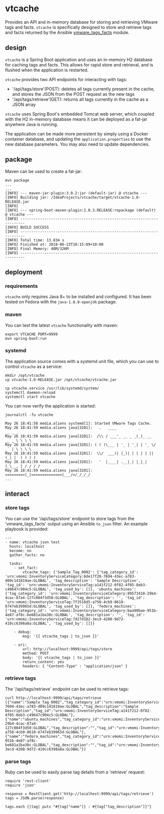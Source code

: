 # vtcache

Provides an API and in-memory database for storing and retrieving VMware tags and facts. `vtcache` is specifically designed to store and retrieve tags and facts returned by the Ansible [vmware_tags_facts](https://docs.ansible.com/ansible/devel/modules/vmware_tag_facts_module.html) module.

## design

`vtcache` is a Spring Boot application and uses an in-memory H2 database for caching tags and facts. This allows for rapid store and retrieval, and is flushed when the application is restarted. 

`vtcache` provides two API endpoints for interacting with tags:
- '/api/tags/store'(POST): deletes all tags currently present in the cache, and stores the JSON from the POST request as the new tags
- '/api/tags/retrieve'(GET): returns all tags currently in the cache as a JSON array

`vtcache` uses Spring Boot's embedded Tomcat web server, which coupled with the H2 in-memory database means it can be deployed as a fat-jar anywhere Java is running.

The application can be made more persistent by simply using a Docker container database, and updating the `application.properties` to use the new database parameters. You may also need to update dependencies.

## package

Maven can be used to create a fat-jar:

```
mvn package
...
...
[INFO] --- maven-jar-plugin:3.0.2:jar (default-jar) @ vtcache ---
[INFO] Building jar: /IdeaProjects/vtcache/target/vtcache-1.0-RELEASE.jar
[INFO] 
[INFO] --- spring-boot-maven-plugin:2.0.3.RELEASE:repackage (default) @ vtcache ---
[INFO] ------------------------------------------------------------------------
[INFO] BUILD SUCCESS
[INFO] ------------------------------------------------------------------------
[INFO] Total time: 13.834 s
[INFO] Finished at: 2018-06-23T10:15:09+10:00
[INFO] Final Memory: 40M/326M
[INFO] ------------------------------------------------------------------------
```

## deployment

### requirements

`vtcache` only requires Java 8+ to be installed and configured. It has been tested on Fedora with the `java-1.8.0-openjdk` package.

### maven

You can test the latest `vtcache` functionality with maven:

```
export VTCACHE_PORT=9999
mvn spring-boot:run
```

### systemd

The application source comes with a systemd unit file, which you can use to control `vtcache` as a service:

```
mkdir /opt/vtcache
cp vtcache-1.0-RELEASE.jar /opt/vtcache/vtcache.jar

cp vtcache.service /usr/lib/systemd/system/
systemctl daemon-reload
systemctl start vtcache
```
You can now verify the application is started:
```
journalctl -fu vtcache

May 26 18:41:58 media.aliens systemd[1]: Started VMware Tags Cache.
May 26 18:41:59 media.aliens java[3281]:   .   ____          _            __ _ _
May 26 18:41:59 media.aliens java[3281]:  /\\ / ___'_ __ _ _(_)_ __  __ _ \ \ \ \
May 26 18:41:59 media.aliens java[3281]: ( ( )\___ | '_ | '_| | '_ \/ _` | \ \ \ \
May 26 18:41:59 media.aliens java[3281]:  \\/  ___)| |_)| | | | | || (_| |  ) ) ) )
May 26 18:41:59 media.aliens java[3281]:   '  |____| .__|_| |_|_| |_\__, | / / / /
May 26 18:41:59 media.aliens java[3281]:  =========|_|==============|___/=/_/_/_/
...
```

## interact

### store tags

You can use the '/api/tags/store' endpoint to store tags from the 'vmware_tags_facts' output using an Ansible `to_json` filter. An example playbook is provided:
```
---
- name: vtcache json test
  hosts: localhost
  become: no
  gather_facts: no

  tasks:
    - set_fact:
        vtcache_tags: {'Sample_Tag_0002': {'tag_category_id': 'urn:vmomi:InventoryServiceCategory:6de17f28-7694-43ec-a783-d09c141819ae:GLOBAL', 'tag_description': 'Sample Description', 'tag_id': 'urn:vmomi:InventoryServiceTag:a141f212-0f82-4f05-8eb3-c49647c904c5:GLOBAL', 'tag_used_by': []}, 'ubuntu_machines': {'tag_category_id': 'urn:vmomi:InventoryServiceCategory:89573410-29b4-4cac-87a4-127c084f3d50:GLOBAL', 'tag_description': '', 'tag_id': 'urn:vmomi:InventoryServiceTag:7f3516d5-a750-4cb9-8610-6747eb39965d:GLOBAL', 'tag_used_by': []}, 'fedora_machines': {'tag_category_id': 'urn:vmomi:InventoryServiceCategory:baa90bae-951b-4e87-af8c-be681a1ba30c:GLOBAL', 'tag_description': '', 'tag_id': 'urn:vmomi:InventoryServiceTag:7d27d182-3ecd-4200-9d72-410cc6398a8a:GLOBAL', 'tag_used_by': []}}

    - debug:
        msg: '{{ vtcache_tags | to_json }}'

    - uri:
        url: http://localhost:9999/api/tags/store
        method: POST
        body: '{{ vtcache_tags | to_json }}'
        return_content: yes
        headers: { "Content-Type" : "application/json" }

```

### retrieve tags

The '/api/tags/retrieve' endpoint can be used to retrieve tags:

```
curl http://localhost:9999/api/tags/retrieve
[{"name":"Sample_Tag_0002","tag_category_id":"urn:vmomi:InventoryServiceCategory:6de17f28-7694-43ec-a783-d09c141819ae:GLOBAL","tag_description":"Sample Description","tag_id":"urn:vmomi:InventoryServiceTag:a141f212-0f82-4f05-8eb3-c49647c904c5:GLOBAL"},{"name":"ubuntu_machines","tag_category_id":"urn:vmomi:InventoryServiceCategory:89573410-29b4-4cac-87a4-127c084f3d50:GLOBAL","tag_description":"","tag_id":"urn:vmomi:InventoryServiceTag:7f3516d5-a750-4cb9-8610-6747eb39965d:GLOBAL"},{"name":"fedora_machines","tag_category_id":"urn:vmomi:InventoryServiceCategory:baa90bae-951b-4e87-af8c-be681a1ba30c:GLOBAL","tag_description":"","tag_id":"urn:vmomi:InventoryServiceTag:7d27d182-3ecd-4200-9d72-410cc6398a8a:GLOBAL"}]
```

### parse tags

Ruby can be used to easily parse tag details from a 'retrieve' request:

```
require 'rest-client'
require 'json'

response = RestClient.get('http://localhost:9999/api/tags/retrieve')
tags = JSON.parse(response)

tags.each {|tag| puts "#{tag["name"]} : #{tag["tag_description"]}"}
```
